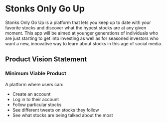 # Stonks Only Go Up

Stonks Only Go Up is a platform that lets you keep up to date with your favorite stocks and discover what the hypest stocks are at any given moment. This app will be aimed at younger generations of individuals who are just starting to get into investing as well as for seasoned investors who want a new, innovative way to learn about stocks in this age of social media.

## Product Vision Statement
### Minimum Viable Product
 A platform where users can: 
* Create an account
* Log in to their account
* Follow particular stocks
* See different tweets on stocks they follow
* See what stocks are being talked about the most

